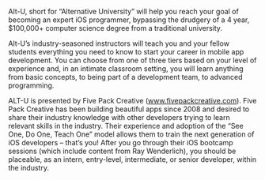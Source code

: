 Alt-U, short for “Alternative University” will help you reach your goal of becoming an expert iOS programmer, bypassing the drudgery of a 4 year, $100,000+ computer science degree from a traditional university.

Alt-U’s industry-seasoned instructors will teach you and your fellow students everything you need to know to start your career in mobile app development. You can choose from one of three tiers based on your level of experience and, in an intimate classroom setting, you will learn anything from basic concepts, to being part of a development team, to advanced programming.

ALT-U is presented by Five Pack Creative (www.fivepackcreative.com). Five Pack Creative has been building beautiful apps since 2008 and desired to share their industry knowledge with other developers trying to learn relevant skills in the industry. Their experience and adoption of the “See One, Do One, Teach One” model allows them to train the next generation of iOS developers – that’s you! After you go through their iOS bootcamp sessions (which include content from Ray Wenderlich), you should be placeable, as an intern, entry-level, intermediate, or senior developer, within the industry.